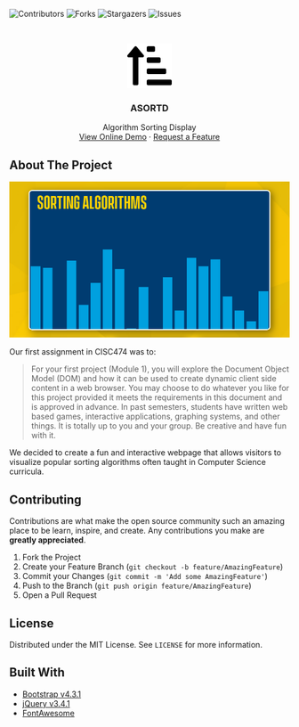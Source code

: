 ![Contributors][contributors-shield]
![Forks][forks-shield]
![Stargazers][stars-shield]
![Issues][issues-shield]

<!-- PROJECT LOGO -->
<br />
<p align="center">
  <a href="https://github.com/willswire/asortd">
    <img src="icon.svg" alt="Logo" width="80" height="80">
  </a>

  <h3 align="center">ASORTD</h3>
  <p align="center">
    Algorithm Sorting Display
    <br />
    <a href="https://willswire.github.io/asortd/">View Online Demo</a>
    ·
    <a href="https://github.com/github_username/repo/issues">Request a Feature</a>
  </p>
</p>

<!-- ABOUT THE PROJECT -->
## About The Project

![asortd Screen Shot][product-screenshot]

Our first assignment in CISC474 was to:
> For your first project (Module 1), you will explore the Document Object Model (DOM) and how it can be used to create dynamic client side content in a web browser.  You may choose to do whatever you like for this project provided it meets the requirements in this document and is approved in advance.  In past semesters, students have written web based games, interactive applications, graphing systems, and other things.  It is totally up to you and your group.  Be creative and have fun with it.

We decided to create a fun and interactive webpage that allows visitors to visualize popular sorting algorithms often taught in Computer Science curricula.

<!-- CONTRIBUTING -->
## Contributing

Contributions are what make the open source community such an amazing place to be learn, inspire, and create. Any contributions you make are **greatly appreciated**.

1. Fork the Project
2. Create your Feature Branch (`git checkout -b feature/AmazingFeature`)
3. Commit your Changes (`git commit -m 'Add some AmazingFeature'`)
4. Push to the Branch (`git push origin feature/AmazingFeature`)
5. Open a Pull Request

<!-- LICENSE -->
## License

Distributed under the MIT License. See `LICENSE` for more information.

<!-- ACKNOWLEDGEMENTS -->
## Built With

* [Bootstrap v4.3.1](https://getbootstrap.com)
* [jQuery v3.4.1](https://developers.google.com/speed/libraries/)
* [FontAwesome](https://fontawesome.com/start)

<!-- MARKDOWN LINKS & IMAGES -->
[contributors-shield]: https://img.shields.io/github/contributors/willswire/asortd.svg?style=flat-square
[forks-shield]: https://img.shields.io/github/forks/willswire/asortd.svg?style=flat-square
[stars-shield]: https://img.shields.io/github/stars/willswire/asortd.svg?style=flat-square
[issues-shield]: https://img.shields.io/github/issues/willswire/asortd.svg?style=flat-square
[license-shield]: https://img.shields.io/github/license/willswire/asortd.svg?style=flat-square
[product-screenshot]: screenshot.png
